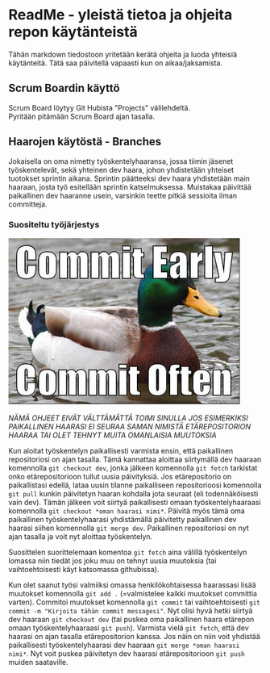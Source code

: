 # ReadMe - yleistä tietoa ja ohjeita repon käytänteistä

Tähän markdown tiedostoon yritetään kerätä ohjeita ja luoda yhteisiä käytänteitä. Tätä saa päivitellä vapaasti kun on aikaa/jaksamista.  

## Scrum Boardin käyttö

Scrum Board löytyy Git Hubista "Projects" välilehdeltä.  
Pyritään pitämään Scrum Board ajan tasalla.  

## Haarojen käytöstä - Branches

Jokaisella on oma nimetty työskentelyhaaransa, jossa tiimin jäsenet työskentelevät, sekä yhteinen dev haara, johon yhdistetään yhteiset tuotokset sprintin aikana. Sprintin päätteeksi dev haara yhdistetään main haaraan, josta työ esitellään sprintin katselmuksessa. Muistakaa päivittää paikallinen dev haaranne usein, varsinkin teette pitkiä sessioita ilman committeja.

### Suositeltu työjärjestys 


![mallard duck commitment advice](image.png)

*NÄMÄ OHJEET EIVÄT VÄLTTÄMÄTTÄ TOIMI SINULLA JOS ESIMERKIKSI PAIKALLINEN HAARASI EI SEURAA SAMAN NIMISTÄ ETÄREPOSITORION HAARAA TAI OLET TEHNYT MUITA OMANLAISIA MUUTOKSIA*

Kun aloitat työskentelyn paikallisesti varmista ensin, että paikallinen repositoriosi on ajan tasalla. Tämä kannattaa aloittaa siirtymällä dev haaraan komennolla `git checkout dev`, jonka jälkeen komennolla `git fetch` tarkistat onko etärepositorioon tullut uusia päivityksiä. Jos etärepositorio on paikallistasi edellä, lataa uusin tilanne paikalliseen repositorioosi komennolla `git pull` kunkin päivitetyn haaran kohdalla jota seuraat (eli todennäköisesti vain dev).
Tämän jälkeen voit siirtyä paikallisesti omaan työskentelyhaaraasi komennolla `git checkout *oman haarasi nimi*`. Päivitä myös tämä oma paikallinen työskentelyhaarasi yhdistämällä päivitetty paikallinen dev haarasi siihen komennolla `git merge dev`. Paikallinen repositoriosi on nyt ajan tasalla ja voit nyt aloittaa työskentelyn.

Suosittelen suorittelemaan komentoa `git fetch` aina välillä työskentelyn lomassa niin tiedät jos joku muu on tehnyt uusia muutoksia (tai vaihtoehtoisesti käyt katsomassa githubissa).

Kun olet saanut työsi valmiiksi omassa henkilökohtaisessa haarassasi lisää muutokset komennolla `git add .` (=valmistelee kaikki muutokset committia varten). Commitoi muutokset komennolla `git commit` tai vaihtoehtoisesti `git commit -m "Kirjoita tähän commit messagesi"`. Nyt olisi hyvä hetki siirtyä dev haaraan `git checkout dev` (tai puskea oma paikallinen haara etärepon omaan työskentelyhaaraasi `git push`). Varmista vielä `git fetch`, että dev haarasi on ajan tasalla etärepositorion kanssa. Jos näin on niin voit yhdistää paikallisesti työskentelyhaarasi dev haaraan `git merge *oman haarasi nimi*`. Nyt voit puskea päivitetyn dev haarasi etärepositorioon `git push` muiden saataville.
